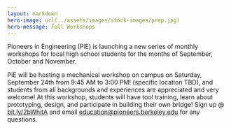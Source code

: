 ```yaml
---
layout: markdown
hero-image: url(../assets/images/stock-images/prep.jpg)
hero-message: Fall Workshops
---
```


Pioneers in Engineering (PiE) is launching a new series of monthly workshops for local high school students for the months of September, October and November.

PiE will be hosting a mechanical workshop on campus on Saturday, September 24th from 9:45 AM to 3:00 PM! (specific location TBD), and students from all backgrounds and experiences are appreciated and very welcome! At this workshop, students will have tool training, learn about prototyping, design, and participate in building their own bridge! Sign up @ [bit.ly/2bWhitA](bit.ly/2bWhitA) and email education@pioneers.berkeley.edu for any questions.
